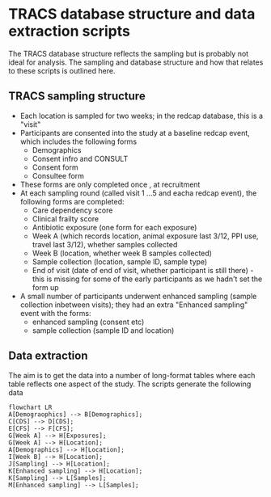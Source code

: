 # TRACS database structure and data extraction scripts

The TRACS database structure reflects the sampling but is probably not ideal for
analysis. The sampling and database structure and how that relates to these
scripts is outlined here.

## TRACS sampling structure

* Each location is sampled for two weeks; in the redcap database, this is a
"visit"
* Participants are consented into the study at a baseline redcap event, which includes
  the following forms
    + Demographics
    + Consent infro and CONSULT
    + Consent form 
    + Consultee form
* These forms are only completed once , at recruitment
* At each sampling round (called visit 1 ...5 and eacha redcap event), the following forms are completed:
  + Care dependency score
  + Clinical frailty score
  + Antibiotic exposure (one form for each exposure)
  + Week A (which records location, animal exposure last 3/12, PPI use, travel
  last 3/12), whether samples collected
  + Week B (location, whether week B samples collected)
  + Sample collection (location, sample ID, sample type)
  + End of visit (date of end of visit, whether participant is still there) -
  this is missing for some of the early participants as we hadn't set the form
  up
* A small number of participants underwent enhanced sampling (sample collection
inbetween visits); they had an extra "Enhanced sampling" event with the forms:
  + enhanced sampling (consent etc)
  + sample collection (sample ID and location)

## Data extraction

The aim is to get the data into a number of long-format tables where each table
reflects one aspect of the study. The scripts generate the following data

```mermaid
flowchart LR
A[Demograophics] --> B[Demographics];
C[CDS] --> D[CDS];
E[CFS] --> F[CFS];
G[Week A] --> H[Exposures];
G[Week A] --> H[Location];
A[Demographics] --> H[Location];
I[Week B] --> H[Location];
J[Sampling] --> H[Location];
K[Enhanced sampling] --> H[Location];
K[Sampling] --> L[Samples];
M[Enhanced sampling] --> L[Samples];
```



